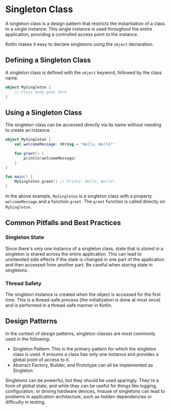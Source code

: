 # Singleton Class

A singleton class is a design pattern that restricts the instantiation of a class to a single instance. This single instance is used throughout the entire application, providing a controlled access point to the instance.

Kotlin makes it easy to declare singletons using the `object` declaration.

## Defining a Singleton Class

A singleton class is defined with the `object` keyword, followed by the class name.

```kotlin title="SingletonClassDefinition.kt"
object MySingleton {
    // Class body goes here
}
```

## Using a Singleton Class

The singleton class can be accessed directly via its name without needing to create an instance.

```kotlin title="UseSingletonClass.kt"
object MySingleton {
    val welcomeMessage: String = "Hello, World!"

    fun greet() {
        println(welcomeMessage)
    }
}

fun main() {
    MySingleton.greet() // Prints: Hello, World!
}
```

In the above example, `MySingleton` is a singleton class with a property `welcomeMessage` and a function `greet`. The `greet` function is called directly on `MySingleton`.

## Common Pitfalls and Best Practices

### Singleton State

Since there's only one instance of a singleton class, state that is stored in a singleton is shared across the entire application. This can lead to unintended side effects if the state is changed in one part of the application and then accessed from another part. Be careful when storing state in singletons.

### Thread Safety

The singleton instance is created when the object is accessed for the first time. This is a thread-safe process (the initialization is done at most once) and is performed in a thread-safe manner in Kotlin.

## Design Patterns

In the context of design patterns, singleton classes are most commonly used in the following:

- Singleton Pattern: This is the primary pattern for which the singleton class is used. It ensures a class has only one instance and provides a global point of access to it.
- Abstract Factory, Builder, and Prototype can all be implemented as Singleton.

Singletons can be powerful, but they should be used sparingly. They're a form of global state, and while they can be useful for things like logging, configuration, or driving hardware devices, misuse of singletons can lead to problems in application architecture, such as hidden dependencies or difficulty in testing.
